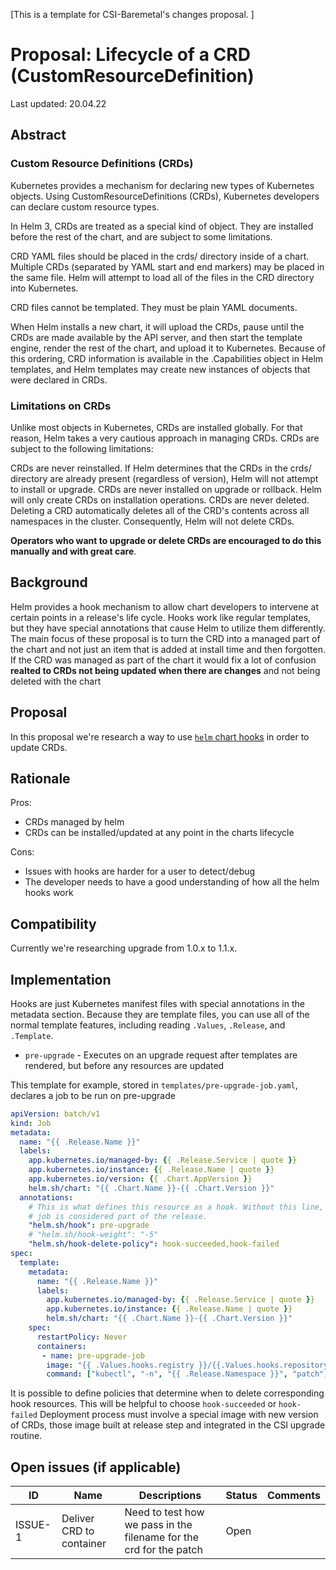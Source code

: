 [This is a template for CSI-Baremetal's changes proposal. ]
# Proposal: Lifecycle of a CRD (CustomResourceDefinition)

Last updated: 20.04.22


## Abstract

### Custom Resource Definitions (CRDs)

Kubernetes provides a mechanism for declaring new types of Kubernetes objects. Using CustomResourceDefinitions (CRDs), Kubernetes developers can declare custom resource types.

In Helm 3, CRDs are treated as a special kind of object. They are installed before the rest of the chart, and are subject to some limitations.

CRD YAML files should be placed in the crds/ directory inside of a chart. Multiple CRDs (separated by YAML start and end markers) may be placed in the same file. Helm will attempt to load all of the files in the CRD directory into Kubernetes.

CRD files cannot be templated. They must be plain YAML documents.

When Helm installs a new chart, it will upload the CRDs, pause until the CRDs are made available by the API server, and then start the template engine, render the rest of the chart, and upload it to Kubernetes. Because of this ordering, CRD information is available in the .Capabilities object in Helm templates, and Helm templates may create new instances of objects that were declared in CRDs.

### Limitations on CRDs
Unlike most objects in Kubernetes, CRDs are installed globally. For that reason, Helm takes a very cautious approach in managing CRDs. CRDs are subject to the following limitations:

CRDs are never reinstalled. If Helm determines that the CRDs in the crds/ directory are already present (regardless of version), Helm will not attempt to install or upgrade.
CRDs are never installed on upgrade or rollback. Helm will only create CRDs on installation operations.
CRDs are never deleted. Deleting a CRD automatically deletes all of the CRD's contents across all namespaces in the cluster. Consequently, Helm will not delete CRDs.

**Operators who want to upgrade or delete CRDs are encouraged to do this manually and with great care**.

## Background

Helm provides a hook mechanism to allow chart developers to intervene at certain points in a release's life cycle.
Hooks work like regular templates, but they have special annotations that cause Helm to utilize them differently.
The main focus of these proposal is to turn the CRD into a managed part of the chart and not just an item that is added at install time and then forgotten.
If the CRD was managed as part of the chart it would fix a lot of confusion **realted to CRDs not being updated when there are changes** and not being deleted with the chart

## Proposal

In this proposal we're research a way to use [`helm` chart hooks](https://helm.sh/docs/topics/charts_hooks/) in order to update CRDs.

## Rationale

Pros:

 - CRDs managed by helm
 - CRDs can be installed/updated at any point in the charts lifecycle

Cons:

 - Issues with hooks are harder for a user to detect/debug
 - The developer needs to have a good understanding of how all the helm hooks work


## Compatibility

Currently we're researching upgrade from 1.0.x to 1.1.x.

## Implementation

Hooks are just Kubernetes manifest files with special annotations in the metadata section. Because they are template files, you can use all of the normal template features, including reading `.Values`, `.Release`, and `.Template`.

 - `pre-upgrade` - 	Executes on an upgrade request after templates are rendered, but before any resources are updated

This template for example, stored in `templates/pre-upgrade-job.yaml`, declares a job to be run on pre-upgrade

```yaml
apiVersion: batch/v1
kind: Job
metadata:
  name: "{{ .Release.Name }}"
  labels:
    app.kubernetes.io/managed-by: {{ .Release.Service | quote }}
    app.kubernetes.io/instance: {{ .Release.Name | quote }}
    app.kubernetes.io/version: {{ .Chart.AppVersion }}
    helm.sh/chart: "{{ .Chart.Name }}-{{ .Chart.Version }}"
  annotations:
    # This is what defines this resource as a hook. Without this line, the
    # job is considered part of the release.
    "helm.sh/hook": pre-upgrade
    # "helm.sh/hook-weight": "-5"
    "helm.sh/hook-delete-policy": hook-succeeded,hook-failed
spec:
  template:
    metadata:
      name: "{{ .Release.Name }}"
      labels:
        app.kubernetes.io/managed-by: {{ .Release.Service | quote }}
        app.kubernetes.io/instance: {{ .Release.Name | quote }}
        helm.sh/chart: "{{ .Chart.Name }}-{{ .Chart.Version }}"
    spec:
      restartPolicy: Never
      containers:
       - name: pre-upgrade-job
        image: "{{ .Values.hooks.registry }}/{{.Values.hooks.repository }}:{{ .Values.hooks.tag }}"
        command: ["kubectl", "-n", "{{ .Release.Namespace }}", "patch", "<crd>", "-p", '-f <crd filename.yaml']
```

It is possible to define policies that determine when to delete corresponding hook resources. This will be helpful to choose `hook-succeeded` or `hook-failed`
Deployment process must involve a special image with new version of CRDs, those image built at release step and integrated in the CSI upgrade routine. 


## Open issues (if applicable)

| ID      | Name | Descriptions | Status | Comments |
|---------|------|--------------|--------|----------|
| ISSUE-1 | Deliver CRD to container     | Need to test how we pass in the filename for the crd for the patch              | Open |          |   
